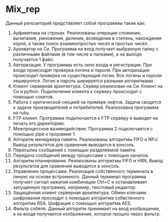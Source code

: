 # Mix_rep
Данный репозиторий представляет собой программы такие как:
1. Арфиметика на строках.
   Реализованы операции сложения, вычитания, умножения, деления, возведения в степень, нахождения корня, а также поиск взаимнопростых чисел и простых чисел.
2. Архиватор на Си.
   Программа на вход получает выбранную папку с различными файлами (в том числе и папками), а на выходе получается 1 файл.
3. Авторизация.
   У программы есть окно входа и регистрации. При входе происходит проверка логина и пароля. При авторизации происходит проверка на существующий логин. Все логины и пароли хешируются. Логин и пароль ширируется разными алгоритмами.
4. Клиент серверная архитектура.
   Сервер реализован на Си. Клиент на Си и python. Подключение клиента к серверу происходит с помощью сокетов.
5. Работа с критической секцией на примере лифтов.
   Задача сводится к задаче производителей и потребителей. Реализована программа на ruby.
6. FTP клиент.
   Программа подключается к FTP серверу и выводит на печать его директорию.
7. Межпроцессное вазимодействие.
   Программа 2 подключается с помощью pipe к прорамме 1.
8. Алгоритм менеджера памяти.
   Реализованы алгоритмы FIFO и NFU. Вывод результатов для сравнения выводится в консоль.
9. Пересылка сообщений с помощью разделяемой памяти.
10. Передача сообщений между процессами с помощью каналов.
11. Алгоритм планирования.
    Реализованы алгоритмы FIFO и HRN. Вывод результатов для сравнения выводится в консоль.
12. Управление процессами.
    Реализация собственного терминала в линукс на основе встроенного. Данный терминал программа получает сигнал нажатия комбинации Ctrl+C и останавливает запущенную программу, например, текстовый редактор.
13. Защищённая клиент серверная архитектура.
    Обмен ключами шифрования просходит с помощью алгоритма собвстенного алгоритма RSA. Шифрация с помощью алгоритма AES.
14. Фильтр собеля.
    Данный алгоритм принимает на вход изобращение, а на входе получается изображение, которое прошло через фильтр.
